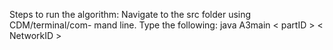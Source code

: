 Steps to run the algorithm:
  Navigate to the src folder using CDM/terminal/com- mand line.
  Type the following:
    java A3main < partID > < NetworkID >
